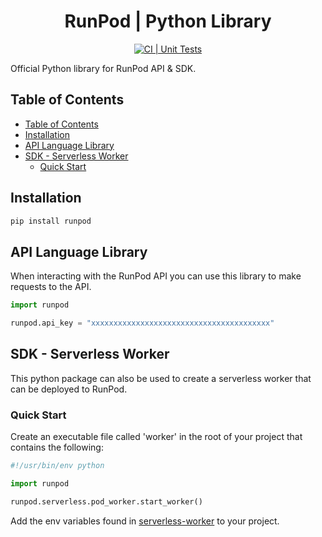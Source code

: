 <div align="center">
<h1>RunPod | Python Library </h1>

[![CI | Unit Tests](https://github.com/runpod/runpod-python/actions/workflows/CI_tests.yml/badge.svg)](https://github.com/runpod/runpod-python/actions/workflows/CI_tests.yml)
</div>

Official Python library for RunPod API &amp; SDK.

## Table of Contents

- [Table of Contents](#table-of-contents)
- [Installation](#installation)
- [API Language Library](#api-language-library)
- [SDK - Serverless Worker](#sdk---serverless-worker)
  - [Quick Start](#quick-start)

## Installation

```bash
pip install runpod
```

## API Language Library

When interacting with the RunPod API you can use this library to make requests to the API.

```python
import runpod

runpod.api_key = "xxxxxxxxxxxxxxxxxxxxxxxxxxxxxxxxxxxxxxxx"
```

## SDK - Serverless Worker

This python package can also be used to create a serverless worker that can be deployed to RunPod.

### Quick Start

Create an executable file called 'worker' in the root of your project that contains the following:

```python
#!/usr/bin/env python

import runpod

runpod.serverless.pod_worker.start_worker()
```

Add the env variables found in [serverless-worker](docs/serverless-worker.md) to your project.
